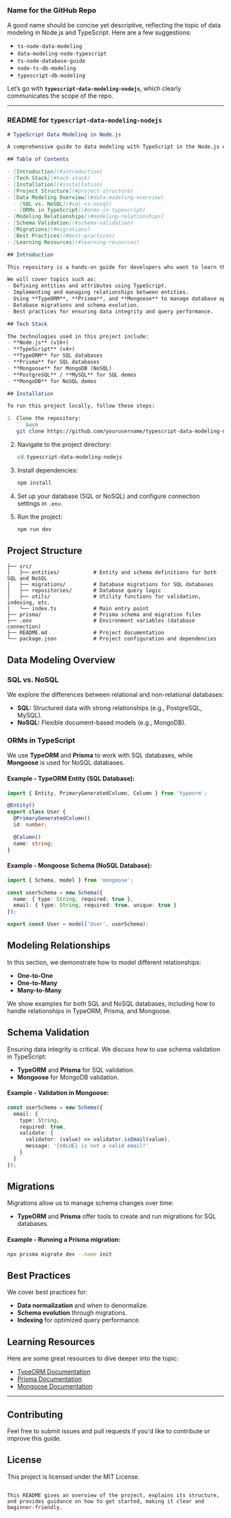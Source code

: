 ### Name for the GitHub Repo

A good name should be concise yet descriptive, reflecting the topic of data modeling in Node.js and TypeScript. Here are a few suggestions:

- `ts-node-data-modeling`
- `data-modeling-node-typescript`
- `ts-node-database-guide`
- `node-ts-db-modeling`
- `typescript-db-modeling`

Let’s go with **`typescript-data-modeling-nodejs`**, which clearly communicates the scope of the repo.

---

### README for `typescript-data-modeling-nodejs`

```markdown
# TypeScript Data Modeling in Node.js

A comprehensive guide to data modeling with TypeScript in the Node.js ecosystem. This repository walks you through the principles of data modeling, ORM usage, schema validation, handling relationships, migrations, and more. We will use popular tools like **TypeORM**, **Prisma**, and **Mongoose** for working with SQL and NoSQL databases.

## Table of Contents

- [Introduction](#introduction)
- [Tech Stack](#tech-stack)
- [Installation](#installation)
- [Project Structure](#project-structure)
- [Data Modeling Overview](#data-modeling-overview)
  - [SQL vs. NoSQL](#sql-vs-nosql)
  - [ORMs in TypeScript](#orms-in-typescript)
- [Modeling Relationships](#modeling-relationships)
- [Schema Validation](#schema-validation)
- [Migrations](#migrations)
- [Best Practices](#best-practices)
- [Learning Resources](#learning-resources)

## Introduction

This repository is a hands-on guide for developers who want to learn the fundamentals of **data modeling** for databases using **TypeScript** and **Node.js**. You'll explore different ways to define, validate, and optimize your data models for both **SQL** (e.g., PostgreSQL, MySQL) and **NoSQL** (e.g., MongoDB) databases.

We will cover topics such as:
- Defining entities and attributes using TypeScript.
- Implementing and managing relationships between entities.
- Using **TypeORM**, **Prisma**, and **Mongoose** to manage database operations.
- Database migrations and schema evolution.
- Best practices for ensuring data integrity and query performance.

## Tech Stack

The technologies used in this project include:
- **Node.js** (v16+)
- **TypeScript** (v4+)
- **TypeORM** for SQL databases
- **Prisma** for SQL databases
- **Mongoose** for MongoDB (NoSQL)
- **PostgreSQL** / **MySQL** for SQL demos
- **MongoDB** for NoSQL demos

## Installation

To run this project locally, follow these steps:

1. Clone the repository:
   ```bash
   git clone https://github.com/yourusername/typescript-data-modeling-nodejs.git
   ```

2. Navigate to the project directory:
   ```bash
   cd typescript-data-modeling-nodejs
   ```

3. Install dependencies:
   ```bash
   npm install
   ```

4. Set up your database (SQL or NoSQL) and configure connection settings in `.env`.

5. Run the project:
   ```bash
   npm run dev
   ```

## Project Structure

```plaintext
├── src/
│   ├── entities/           # Entity and schema definitions for both SQL and NoSQL
│   ├── migrations/         # Database migrations for SQL databases
│   ├── repositories/       # Database query logic
│   ├── utils/              # Utility functions for validation, indexing, etc.
│   └── index.ts            # Main entry point
├── prisma/                 # Prisma schema and migration files
├── .env                    # Environment variables (database connection)
├── README.md               # Project documentation
└── package.json            # Project configuration and dependencies
```

## Data Modeling Overview

### SQL vs. NoSQL

We explore the differences between relational and non-relational databases:
- **SQL:** Structured data with strong relationships (e.g., PostgreSQL, MySQL).
- **NoSQL:** Flexible document-based models (e.g., MongoDB).

### ORMs in TypeScript

We use **TypeORM** and **Prisma** to work with SQL databases, while **Mongoose** is used for NoSQL databases.

#### Example - TypeORM Entity (SQL Database):
```typescript
import { Entity, PrimaryGeneratedColumn, Column } from 'typeorm';

@Entity()
export class User {
  @PrimaryGeneratedColumn()
  id: number;

  @Column()
  name: string;
}
```

#### Example - Mongoose Schema (NoSQL Database):
```typescript
import { Schema, model } from 'mongoose';

const userSchema = new Schema({
  name: { type: String, required: true },
  email: { type: String, required: true, unique: true }
});

export const User = model('User', userSchema);
```

## Modeling Relationships

In this section, we demonstrate how to model different relationships:
- **One-to-One**
- **One-to-Many**
- **Many-to-Many**

We show examples for both SQL and NoSQL databases, including how to handle relationships in TypeORM, Prisma, and Mongoose.

## Schema Validation

Ensuring data integrity is critical. We discuss how to use schema validation in TypeScript:
- **TypeORM** and **Prisma** for SQL validation.
- **Mongoose** for MongoDB validation.

#### Example - Validation in Mongoose:
```typescript
const userSchema = new Schema({
  email: {
    type: String,
    required: true,
    validate: {
      validator: (value) => validator.isEmail(value),
      message: '{VALUE} is not a valid email!'
    }
  }
});
```

## Migrations

Migrations allow us to manage schema changes over time:
- **TypeORM** and **Prisma** offer tools to create and run migrations for SQL databases.
  
#### Example - Running a Prisma migration:
```bash
npx prisma migrate dev --name init
```

## Best Practices

We cover best practices for:
- **Data normalization** and when to denormalize.
- **Schema evolution** through migrations.
- **Indexing** for optimized query performance.

## Learning Resources

Here are some great resources to dive deeper into the topic:
- [TypeORM Documentation](https://typeorm.io)
- [Prisma Documentation](https://www.prisma.io/docs)
- [Mongoose Documentation](https://mongoosejs.com/docs/)

---

## Contributing

Feel free to submit issues and pull requests if you'd like to contribute or improve this guide.

## License

This project is licensed under the MIT License.
```

This README gives an overview of the project, explains its structure, and provides guidance on how to get started, making it clear and beginner-friendly.
